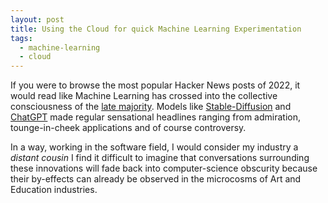 ```yaml
---
layout: post
title: Using the Cloud for quick Machine Learning Experimentation
tags:
  - machine-learning
  - cloud
---
```


If you were to browse the most popular Hacker News posts of 2022, it would read
like Machine Learning has crossed into the collective consciousness of the
[late majority](https://userguiding.com/blog/technology-adoption-curve/).
Models like [Stable-Diffusion](https://en.wikipedia.org/wiki/Stable_Diffusion)
and [ChatGPT](https://en.wikipedia.org/wiki/ChatGPT) made regular sensational
headlines ranging from admiration, tounge-in-cheek applications and of course
controversy.

In a way, working in the software field, I would consider my industry a _distant cousin_
I find it difficult to imagine that conversations surrounding these innovations
will fade back into computer-science obscurity because their by-effects can
already be observed in the microcosms of Art and Education industries.
